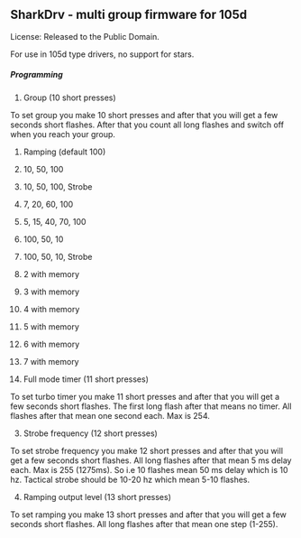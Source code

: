 SharkDrv - multi group firmware for 105d
-----------------------------------------------

License: Released to the Public Domain.

For use in 105d type drivers, no support for stars.

##### Programming

1. Group (10 short presses)

 To set group you make 10 short presses and after that you will get a few seconds short flashes.
After that you count all long flashes and switch off when you reach your group.

 1. Ramping (default 100)
 2. 10, 50, 100
 3. 10, 50, 100, Strobe
 4. 7, 20, 60, 100
 5. 5, 15, 40, 70, 100
 6. 100, 50, 10
 7. 100, 50, 10, Strobe
 8. 2 with memory
 9. 3 with memory
 10. 4 with memory
 11. 5 with memory
 12. 6 with memory
 13. 7 with memory

2. Full mode timer (11 short presses)

 To set turbo timer you make 11 short presses and after that you will get a few seconds short flashes.
The first long flash after that means no timer. All flashes after that mean one second each. Max is 254.

3. Strobe frequency (12 short presses)

 To set strobe frequency you make 12 short presses and after that you will get a few seconds short flashes.
All long flashes after that mean 5 ms delay each. Max is 255 (1275ms).
So i.e 10 flashes mean 50 ms delay which is 10 hz.
Tactical strobe should be 10-20 hz which mean 5-10 flashes.

4. Ramping output level (13 short presses)

 To set ramping you make 13 short presses and after that you will get a few seconds short flashes.
All long flashes after that mean one step (1-255).

